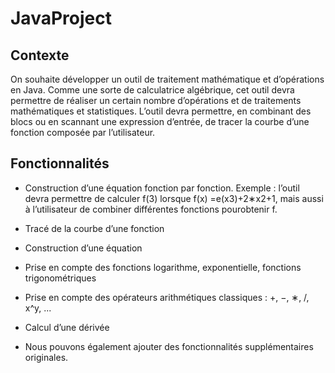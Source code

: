 # JavaProject

## Contexte
On souhaite développer un outil de traitement mathématique et d’opérations en Java. Comme une sorte de calculatrice algébrique, cet outil devra permettre de réaliser un certain nombre d’opérations et de traitements mathématiques et statistiques. L’outil devra permettre, en combinant des blocs ou en scannant une expression d’entrée, de tracer la courbe d’une fonction composée par l’utilisateur.

## Fonctionnalités
- Construction d’une équation fonction par fonction. Exemple : l’outil devra permettre de calculer f(3) lorsque f(x) =e(x3)+2∗x2+1, mais aussi à l’utilisateur de combiner différentes fonctions pourobtenir f.
- Tracé de la courbe d’une fonction
- Construction d’une équation
- Prise en compte des fonctions logarithme, exponentielle, fonctions trigonométriques
- Prise en compte des opérateurs arithmétiques classiques : +, −, ∗, /, x^y, ...
- Calcul d’une dérivée

- Nous pouvons également ajouter des fonctionnalités supplémentaires originales.
